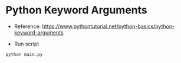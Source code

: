 # Python Keyword Arguments

- Reference: https://www.pythontutorial.net/python-basics/python-keyword-arguments

- Run script

```python
python main.py
```

